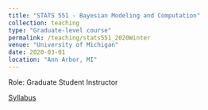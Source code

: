 ```yaml
---
title: "STATS 551 - Bayesian Modeling and Computation"
collection: teaching
type: "Graduate-level course"
permalink: /teaching/stats551_2020Winter
venue: "University of Michigan"
date: 2020-03-01
location: "Ann Arbor, MI"
---
```


Role: Graduate Student Instructor

[Syllabus](https://ywa136.github.io/files/STATS551WIN2020Syllabus.pdf)
